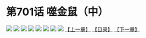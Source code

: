 # 第701话 噬金鼠（中）
![](https://mhpic.xiaomingtaiji.net/comic/D/斗破苍穹拆分版/701话/1.jpg-zymk.middle.webp)
![](https://mhpic.xiaomingtaiji.net/comic/D/斗破苍穹拆分版/701话/2.jpg-zymk.middle.webp)
![](https://mhpic.xiaomingtaiji.net/comic/D/斗破苍穹拆分版/701话/3.jpg-zymk.middle.webp)
![](https://mhpic.xiaomingtaiji.net/comic/D/斗破苍穹拆分版/701话/4.jpg-zymk.middle.webp)
![](https://mhpic.xiaomingtaiji.net/comic/D/斗破苍穹拆分版/701话/5.jpg-zymk.middle.webp)
![](https://mhpic.xiaomingtaiji.net/comic/D/斗破苍穹拆分版/701话/6.jpg-zymk.middle.webp)
![](https://mhpic.xiaomingtaiji.net/comic/D/斗破苍穹拆分版/701话/7.jpg-zymk.middle.webp)
![](https://mhpic.xiaomingtaiji.net/comic/D/斗破苍穹拆分版/701话/8.jpg-zymk.middle.webp)
[【上一章】](./702.md)
[【目录】](./READMD.md)
[【下一章】](./704.md)
